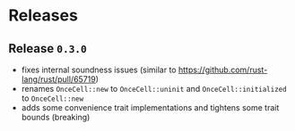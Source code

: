 # Releases

## Release `0.3.0`

- fixes internal soundness issues (similar to https://github.com/rust-lang/rust/pull/65719)
- renames `OnceCell::new` to `OnceCell::uninit` and `OnceCell::initialized` to `OnceCell::new`
- adds some convenience trait implementations and tightens some trait bounds (breaking)

